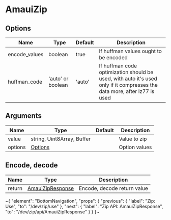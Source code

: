 
# AmauiZip

## Options

Name | Type | Default | Description
-----|------|---------|------------
encode\_values | <span class='amaui\_boolean'>boolean</span> | true | If huffman values ought to be encoded
huffman\_code | <span class='amaui\_string'>'auto'</span> or <span class='amaui\_boolean'>boolean</span> | <span class='amaui\_string'>'auto'</span> | If huffman code optimization should be used, with auto it's used only if it compresses the data more, after lz77 is used

## Arguments

Name | Type | Default | Description
-----|------|---------|------------
value | <span class='amaui\_string'>string</span>, <span class='amaui\_other'>Uint8Array</span>, <span class='amaui\_other'>Buffer</span> | | Value to zip
options | [Options](#options) | | Option values


## Encode, decode

Name | Type | Description
-----|------|------------
return | [AmauiZipResponse](/dev/zip/api/AmauiZipResponse) | Encode, decode return value

~{
  "element": "BottomNavigation",
  "props": {
    "previous": {
      "label": "Zip: Use",
      "to": "/dev/zip/use"
    },
    "next": {
      "label": "Zip API: AmauiZipResponse",
      "to": "/dev/zip/api/AmauiZipResponse"
    }
  }
}~
